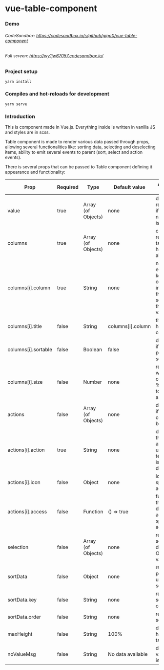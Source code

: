 # vue-table-component

### Demo
###### CodeSandbox: https://codesandbox.io/s/github/giga0/vue-table-component
###### Full screen: https://wy1jw67057.codesandbox.io/

### Project setup
```
yarn install
```

### Compiles and hot-reloads for development
```
yarn serve
```

### Introduction
This is component made in Vue.js. Everything inside is written in vanilla JS and styles are in scss.

Table component is made to render various data passed through props, allowing several functionalities like: sorting data, selecting and deselecting items, ability to emit several events to parent (sort, select and action events).

There is several props that can be passed to Table component defining it appearance and functionality:

| Prop | Required | Type | Default value | Additional info |
| ------ | ------ | ------ | ------ | ------ |
| value | true | Array (of Objects) | none | data rendered or if empty noValueMsg is rendered |
| columns | true | Array (of Objects) | none | crucial for rendering table and header above it |
| columns[i].column | true | String | none | needs to be equal to keys of objects inside Array that are sent through value prop |
| columns[i].title | false | String | columns[i].column | title for a header column |
| columns[i].sortable | false | Boolean | false | determines if it'll be possible to sort column |
| columns[i].size | false | Number | none | represent width of a column in % relative to header as a parent |
| actions | false | Array (of Objects) | none | determines if actions column will be available |
| actions[i].action | true | String | none | describes the action and will be used (as text) if icon is not defined |
| actions[i].icon | false | Object | none | icon for specified action |
| actions[i].access | false | Function | () => true | function that determines access for specified action |
| selection | false | Array (of Objects) | none | represent selected data Objects of value Array |
| sortData | false | Object | none | represent params used for sorting |
| sortData.key | false | String | none | represent sortable column |
| sortData.order | false | String | none | represent sort order |
| maxHeight | false | String | 100% | determines height of table-list |
| noValueMsg | false | String | No data available | displayed if value Array is empty |
